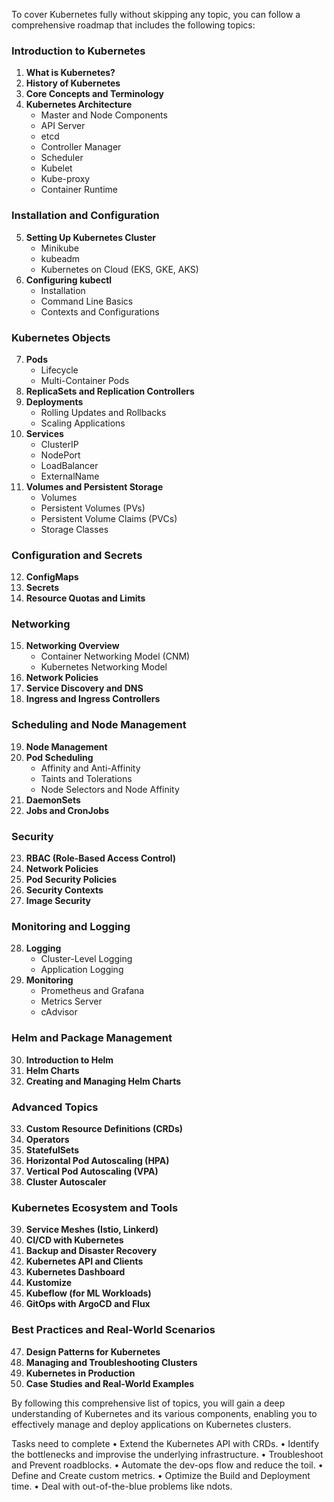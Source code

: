To cover Kubernetes fully without skipping any topic, you can follow a comprehensive roadmap that includes the following topics:

### Introduction to Kubernetes
1. **What is Kubernetes?**
2. **History of Kubernetes**
3. **Core Concepts and Terminology**
4. **Kubernetes Architecture**
   - Master and Node Components
   - API Server
   - etcd
   - Controller Manager
   - Scheduler
   - Kubelet
   - Kube-proxy
   - Container Runtime

### Installation and Configuration
5. **Setting Up Kubernetes Cluster**
   - Minikube
   - kubeadm
   - Kubernetes on Cloud (EKS, GKE, AKS)
6. **Configuring kubectl**
   - Installation
   - Command Line Basics
   - Contexts and Configurations

### Kubernetes Objects
7. **Pods**
   - Lifecycle
   - Multi-Container Pods
8. **ReplicaSets and Replication Controllers**
9. **Deployments**
   - Rolling Updates and Rollbacks
   - Scaling Applications
10. **Services**
    - ClusterIP
    - NodePort
    - LoadBalancer
    - ExternalName
11. **Volumes and Persistent Storage**
    - Volumes
    - Persistent Volumes (PVs)
    - Persistent Volume Claims (PVCs)
    - Storage Classes

### Configuration and Secrets
12. **ConfigMaps**
13. **Secrets**
14. **Resource Quotas and Limits**

### Networking
15. **Networking Overview**
    - Container Networking Model (CNM)
    - Kubernetes Networking Model
16. **Network Policies**
17. **Service Discovery and DNS**
18. **Ingress and Ingress Controllers**

### Scheduling and Node Management
19. **Node Management**
20. **Pod Scheduling**
    - Affinity and Anti-Affinity
    - Taints and Tolerations
    - Node Selectors and Node Affinity
21. **DaemonSets**
22. **Jobs and CronJobs**

### Security
23. **RBAC (Role-Based Access Control)**
24. **Network Policies**
25. **Pod Security Policies**
26. **Security Contexts**
27. **Image Security**

### Monitoring and Logging
28. **Logging**
    - Cluster-Level Logging
    - Application Logging
29. **Monitoring**
    - Prometheus and Grafana
    - Metrics Server
    - cAdvisor

### Helm and Package Management
30. **Introduction to Helm**
31. **Helm Charts**
32. **Creating and Managing Helm Charts**

### Advanced Topics
33. **Custom Resource Definitions (CRDs)**
34. **Operators**
35. **StatefulSets**
36. **Horizontal Pod Autoscaling (HPA)**
37. **Vertical Pod Autoscaling (VPA)**
38. **Cluster Autoscaler**

### Kubernetes Ecosystem and Tools
39. **Service Meshes (Istio, Linkerd)**
40. **CI/CD with Kubernetes**
41. **Backup and Disaster Recovery**
42. **Kubernetes API and Clients**
43. **Kubernetes Dashboard**
44. **Kustomize**
45. **Kubeflow (for ML Workloads)**
46. **GitOps with ArgoCD and Flux**

### Best Practices and Real-World Scenarios
47. **Design Patterns for Kubernetes**
48. **Managing and Troubleshooting Clusters**
49. **Kubernetes in Production**
50. **Case Studies and Real-World Examples**

By following this comprehensive list of topics, you will gain a deep understanding of Kubernetes and its various components, enabling you to effectively manage and deploy applications on Kubernetes clusters.

Tasks need to complete
• Extend the Kubernetes API with CRDs.
• Identify the bottlenecks and improvise the underlying infrastructure.
• Troubleshoot and Prevent roadblocks.
• Automate the dev-ops flow and reduce the toil.
• Define and Create custom metrics.
• Optimize the Build and Deployment time.
• Deal with out-of-the-blue problems like ndots.
